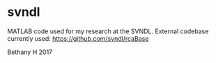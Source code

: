# svndl
MATLAB code used for my research at the SVNDL.
External codebase currently used: https://github.com/svndl/rcaBase

Bethany H 2017
